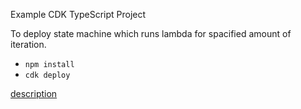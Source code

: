Example CDK TypeScript Project

To deploy state machine which runs lambda for spacified amount of iteration.

* `npm install`
* `cdk deploy`

[description](https://note.figmentresearch.com/aws/cdkstepfunctions-loop)